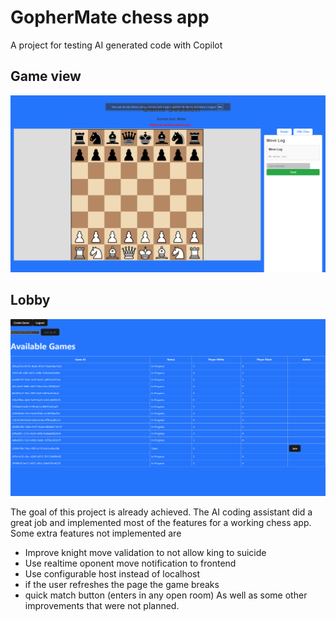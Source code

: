 # GopherMate chess app
A project for testing AI generated code with Copilot

## Game view
![Screenshot of game page](repository/game.PNG)

## Lobby
![Screenshot of lobby](repository/lobby.PNG)

The goal of this project is already achieved. The AI coding assistant did a great job and implemented most of the features for a working chess app.
Some extra features not implemented are
- Improve knight move validation to not allow king to suicide
- Use realtime oponent move notification to frontend
- Use configurable host instead of localhost
- if the user refreshes the page the game breaks
- quick match button (enters in any open room)
As well as some other improvements that were not planned.
